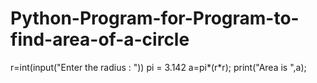 # Python-Program-for-Program-to-find-area-of-a-circle
r=int(input("Enter the radius : "))
pi = 3.142
a=pi*(r*r); 
print("Area is ",a); 

